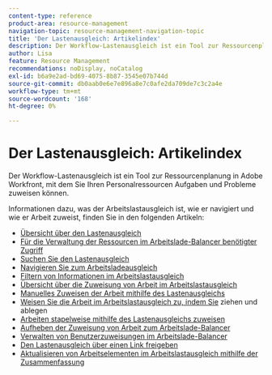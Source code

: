 ```yaml
---
content-type: reference
product-area: resource-management
navigation-topic: resource-management-navigation-topic
title: 'Der Lastenausgleich: Artikelindex'
description: Der Workflow-Lastenausgleich ist ein Tool zur Ressourcenplanung in Adobe Workfront, mit dem Sie Ihren Personalressourcen Aufgaben und Probleme zuweisen können.
author: Lisa
feature: Resource Management
recommendations: noDisplay, noCatalog
exl-id: b6a9e2ad-bd69-4075-8b87-3545e07b744d
source-git-commit: db0aab0e6e7e896a8e7c0afe2da709de7c3c2a4e
workflow-type: tm+mt
source-wordcount: '168'
ht-degree: 0%

---
```


# Der Lastenausgleich: Artikelindex

<!--Audited: 12/2023-->

Der Workflow-Lastenausgleich ist ein Tool zur Ressourcenplanung in Adobe Workfront, mit dem Sie Ihren Personalressourcen Aufgaben und Probleme zuweisen können.

Informationen dazu, was der Arbeitslastausgleich ist, wie er navigiert und wie er Arbeit zuweist, finden Sie in den folgenden Artikeln:

* [Übersicht über den Lastenausgleich](../../resource-mgmt/workload-balancer/overview-workload-balancer.md)
* [Für die Verwaltung der Ressourcen im Arbeitslade-Balancer benötigter Zugriff](../../resource-mgmt/workload-balancer/access-needed-manage-resources-balancer.md)
* [Suchen Sie den Lastenausgleich](../../resource-mgmt/workload-balancer/locate-workload-balancer.md)
* [Navigieren Sie zum Arbeitsladeausgleich](../../resource-mgmt/workload-balancer/navigate-the-workload-balancer.md)
* [Filtern von Informationen im Arbeitslastausgleich](../../resource-mgmt/workload-balancer/filter-information-workload-balancer.md)
* [Übersicht über die Zuweisung von Arbeit im Arbeitslastausgleich](../../resource-mgmt/workload-balancer/assign-work-in-workload-balancer.md)
* [Manuelles Zuweisen der Arbeit mithilfe des Lastenausgleichs](../../resource-mgmt/workload-balancer/assign-work-in-workload-balancer-manually.md)
* [Weisen Sie die Arbeit im Arbeitslastausgleich zu, indem Sie](../../resource-mgmt/workload-balancer/assign-work-in-workload-balancer-by-drag-and-drop.md) ziehen und ablegen
* [Arbeiten stapelweise mithilfe des Lastenausgleichs zuweisen](../../resource-mgmt/workload-balancer/assign-work-in-workload-balancer-in-bulk.md)
* [Aufheben der Zuweisung von Arbeit zum Arbeitslade-Balancer](../../resource-mgmt/workload-balancer/unassign-work-in-workload-balancer.md)
* [Verwalten von Benutzerzuweisungen im Arbeitslade-Balancer](../../resource-mgmt/workload-balancer/manage-user-allocations-workload-balancer.md)
* [Den Lastenausgleich über einen Link freigeben](../../resource-mgmt/workload-balancer/share-link-for-workload-balancer.md)
* [Aktualisieren von Arbeitselementen im Arbeitslastausgleich mithilfe der Zusammenfassung](../../resource-mgmt/workload-balancer/update-items-in-summary-panel-in-workload-balancer.md)
